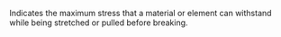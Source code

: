 Indicates the maximum stress that a material or element can withstand while being stretched or pulled before breaking.
